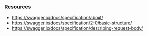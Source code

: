 ### Resources
* https://swagger.io/docs/specification/about/
* https://swagger.io/docs/specification/2-0/basic-structure/
* https://swagger.io/docs/specification/describing-request-body/
